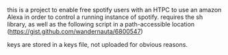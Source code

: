 this is a project to enable free spotify users with an HTPC to use an amazon Alexa in order to control a running instance of spotify. requires the sh library, as well as the following script in a path-accessible location (https://gist.github.com/wandernauta/6800547)

keys are stored in a keys file, not uploaded for obvious reasons.
